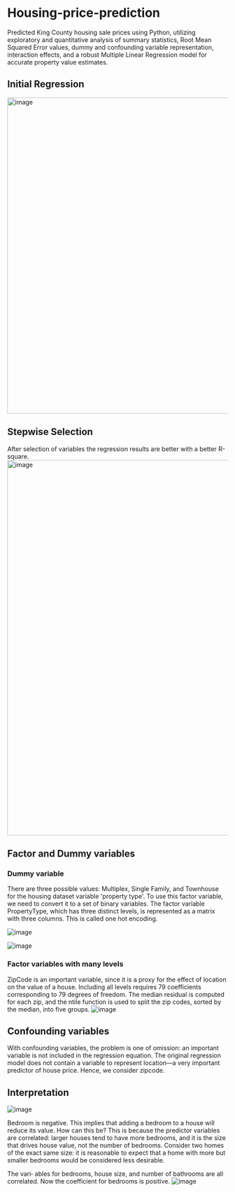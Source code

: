 # Housing-price-prediction
Predicted King County housing sale prices using Python, utilizing exploratory and quantitative analysis of summary statistics, Root Mean Squared Error values, dummy and confounding variable representation, interaction effects, and a robust Multiple Linear Regression model for accurate property value estimates.

## Initial Regression
<img width="721" alt="image" src="https://github.com/Amrapali03/Housing-price-prediction/assets/114306627/69ec8d0b-a015-4210-8c35-d9db5f076207">

## Stepwise Selection
After selection of variables the regression results are better with a better R-square.
<img width="856" alt="image" src="https://github.com/Amrapali03/Housing-price-prediction/assets/114306627/b23eeda5-d7de-4b98-9d96-0b659a6dece0">


## Factor and Dummy variables

### Dummy variable
There are three possible values: Multiplex, Single Family, and Townhouse for the housing dataset variable 'property type'.
To use this factor variable, we need to convert it to a set of binary variables. 
The factor variable PropertyType, which has three distinct levels, is represented as a matrix with three columns. 
This is called one hot encoding.

![image](https://github.com/Amrapali03/Housing-price-prediction/assets/114306627/11de5aca-d22d-4072-b34f-e466a433ca4f)

![image](https://github.com/Amrapali03/Housing-price-prediction/assets/114306627/2232b009-53ac-40e8-ac4c-a8dc14f08671)

### Factor variables with many levels
ZipCode is an important variable, since it is a proxy for the effect of location on the value of a house. Including all levels requires 79 coefficients corresponding to 79 degrees of freedom.
The median residual is computed for each zip, and the ntile function is used to split the zip codes, sorted by the median, into five groups. 
![image](https://github.com/Amrapali03/Housing-price-prediction/assets/114306627/e7513d3d-2cba-493e-8a6b-a5f7fa26060f)


## Confounding variables 
With confounding variables, the problem is one of omission: an important variable is not included in the regression equation.
The original regression model does not contain a variable to represent location—a very important predictor of house price.
Hence, we consider zipcode.


## Interpretation
![image](https://github.com/Amrapali03/Housing-price-prediction/assets/114306627/85d4b43f-8780-4c1a-b12e-5c72ea621aa7)

Bedroom is negative. This implies that adding a bedroom to a house will reduce its value. How can this be? This is because the predictor variables are correlated: larger houses tend to have more bedrooms, and it is the size that drives house value, not the number of bedrooms. 
Consider two homes of the exact same size: it is reasonable to expect that a home with more but smaller bedrooms would be considered less desirable.

The vari‐ ables for bedrooms, house size, and number of bathrooms are all correlated.
Now the coefficient for bedrooms is positive.
![image](https://github.com/Amrapali03/Housing-price-prediction/assets/114306627/9c181bb8-ba5b-4df4-bb04-17ee83cbe866)


